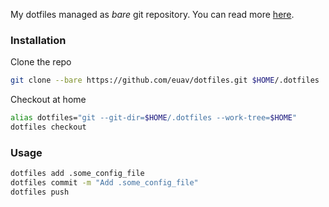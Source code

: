 My dotfiles managed as *bare* git repository. You can read more [here](https://www.atlassian.com/git/tutorials/dotfiles).

### Installation

Clone the repo
```sh
git clone --bare https://github.com/euav/dotfiles.git $HOME/.dotfiles
```

Checkout at home
```sh
alias dotfiles="git --git-dir=$HOME/.dotfiles --work-tree=$HOME"
dotfiles checkout
```

### Usage

```sh
dotfiles add .some_config_file
dotfiles commit -m "Add .some_config_file"
dotfiles push
```
